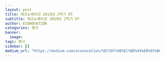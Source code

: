 ```yaml
---
layout: post
title: 에코노베이션 2019년 2학기 OT
subtitle: 에코노베이션 2019년 2학기 OT
author: ECONOVATION
categories: 행사
banner:
  image:
tags: 행사
sidebar: []
medium_url: "https://medium.com/econovation/%EC%97%90%EC%BD%94%EB%85%B8%EB%B2%A0%EC%9D%B4%EC%85%98-2019%EB%85%84-2%ED%95%99%EA%B8%B0-ot-39014d6e34f2"
---
```


